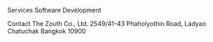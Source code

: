 
Services
Software Development

Contact
The Zouth Co., Ltd.
2549/41-43 Phaholyothin Road, Ladyao Chatuchak Bangkok 10900

